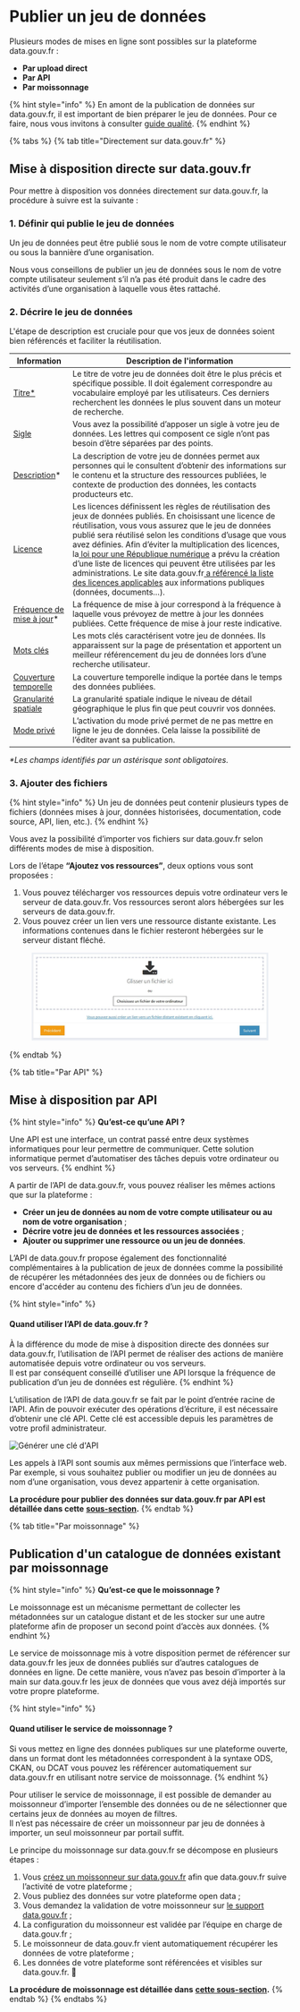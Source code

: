 # Publier un jeu de données

Plusieurs modes de mises en ligne sont possibles sur la plateforme data.gouv.fr :&#x20;

* **Par upload direct**
* **Par API**
* **Par moissonnage**

{% hint style="info" %}
En amont de la publication de données sur data.gouv.fr, il est important de bien préparer le jeu de données. Pour ce faire, nous vous invitons à consulter [guide qualité](../../../guides/guide-qualite/).
{% endhint %}

{% tabs %}
{% tab title="Directement sur data.gouv.fr" %}
## Mise à disposition directe sur data.gouv.fr <a href="#mise-a-disposition-directe-sur-data-gouv-fr" id="mise-a-disposition-directe-sur-data-gouv-fr"></a>

Pour mettre à disposition vos données directement sur data.gouv.fr, la procédure à suivre est la suivante :&#x20;

### 1. Définir qui publie le jeu de données&#x20;

Un jeu de données peut être publié sous le nom de votre compte utilisateur ou sous la bannière d’une organisation.

Nous vous conseillons de publier un jeu de données sous le nom de votre compte utilisateur seulement s’il n’a pas été produit dans le cadre des activités d’une organisation à laquelle vous êtes rattaché.

### 2. Décrire le jeu de données

L'étape de description est cruciale pour que vos jeux de données soient bien référencés et faciliter la réutilisation.

| Information                                                                                                                          | Description de l'information                                                                                                                                                                                                                                                                                                                                                                                                                                                                                                                                                                                                                                                                                                               |
| ------------------------------------------------------------------------------------------------------------------------------------ | ------------------------------------------------------------------------------------------------------------------------------------------------------------------------------------------------------------------------------------------------------------------------------------------------------------------------------------------------------------------------------------------------------------------------------------------------------------------------------------------------------------------------------------------------------------------------------------------------------------------------------------------------------------------------------------------------------------------------------------------ |
| [Titre\* ](https://doc.data.gouv.fr/jeux-de-donnees/publier-un-jeu-de-donnees/#titre)                                                | Le titre de votre jeu de données doit être le plus précis et spécifique possible. Il doit également correspondre au vocabulaire employé par les utilisateurs. Ces derniers recherchent les données le plus souvent dans un moteur de recherche.                                                                                                                                                                                                                                                                                                                                                                                                                                                                                            |
| [Sigle](https://doc.data.gouv.fr/jeux-de-donnees/publier-un-jeu-de-donnees/#sigle)                                                   | Vous avez la possibilité d’apposer un sigle à votre jeu de données. Les lettres qui composent ce sigle n’ont pas besoin d’être séparées par des points.                                                                                                                                                                                                                                                                                                                                                                                                                                                                                                                                                                                    |
| [Description](https://doc.data.gouv.fr/jeux-de-donnees/publier-un-jeu-de-donnees/#description)\*                                     | La description de votre jeu de données permet aux personnes qui le consultent d’obtenir des informations sur le contenu et la structure des ressources publiées, le contexte de production des données, les contacts producteurs etc.                                                                                                                                                                                                                                                                                                                                                                                                                                                                                                      |
| [Licence](https://doc.data.gouv.fr/jeux-de-donnees/publier-un-jeu-de-donnees/#licence)                                               | Les licences définissent les règles de réutilisation des jeux de données publiés. En choisissant une licence de réutilisation, vous vous assurez que le jeu de données publié sera réutilisé selon les conditions d’usage que vous avez définies. Afin d’éviter la multiplication des licences, la[ loi pour une République numérique](https://www.legifrance.gouv.fr/affichTexteArticle.do?cidTexte=JORFTEXT000033202746\&idArticle=JORFARTI000033203004\&categorieLien=cid) a prévu la création d’une liste de licences qui peuvent être utilisées par les administrations. Le site data.gouv.fr[ a référencé la liste des licences applicables](https://www.data.gouv.fr/fr/licences) aux informations publiques (données, documents…). |
| [Fréquence de mise à jour](https://doc.data.gouv.fr/jeux-de-donnees/publier-un-jeu-de-donnees/#fr%C3%A9quence-de-mise-%C3%A0-jour)\* | La fréquence de mise à jour correspond à la fréquence à laquelle vous prévoyez de mettre à jour les données publiées. Cette fréquence de mise à jour reste indicative.                                                                                                                                                                                                                                                                                                                                                                                                                                                                                                                                                                     |
| [Mots clés](https://doc.data.gouv.fr/jeux-de-donnees/publier-un-jeu-de-donnees/#mots-clefs)                                          | Les mots clés caractérisent votre jeu de données. Ils apparaissent sur la page de présentation et apportent un meilleur référencement du jeu de données lors d’une recherche utilisateur.                                                                                                                                                                                                                                                                                                                                                                                                                                                                                                                                                  |
| [Couverture temporelle](https://doc.data.gouv.fr/jeux-de-donnees/publier-un-jeu-de-donnees/#couverture-temporelle)                   | La couverture temporelle indique la portée dans le temps des données publiées.                                                                                                                                                                                                                                                                                                                                                                                                                                                                                                                                                                                                                                                             |
| [Granularité spatiale](https://doc.data.gouv.fr/jeux-de-donnees/publier-un-jeu-de-donnees/#granularit%C3%A9-spatiale)                | La granularité spatiale indique le niveau de détail géographique le plus fin que peut couvrir vos données.                                                                                                                                                                                                                                                                                                                                                                                                                                                                                                                                                                                                                                 |
| [Mode privé](https://doc.data.gouv.fr/jeux-de-donnees/publier-un-jeu-de-donnees/#priv%C3%A9)                                         | L’activation du mode privé permet de ne pas mettre en ligne le jeu de données. Cela laisse la possibilité de l’éditer avant sa publication.                                                                                                                                                                                                                                                                                                                                                                                                                                                                                                                                                                                                |

_\*Les champs identifiés par un astérisque sont obligatoires._

### 3. Ajouter des fichiers

{% hint style="info" %}
Un jeu de données peut contenir plusieurs types de fichiers (données mises à jour, données historisées, documentation, code source, API, lien, etc.).
{% endhint %}

Vous avez la possibilité d’importer vos fichiers sur data.gouv.fr selon différents modes de mise à disposition.

Lors de l’étape **“Ajoutez vos ressources”**, deux options vous sont proposées :

1. Vous pouvez télécharger vos ressources depuis votre ordinateur vers le serveur de data.gouv.fr. Vos ressources seront alors hébergées sur les serveurs de data.gouv.fr.
2. Vous pouvez créer un lien vers une ressource distante existante. Les informations contenues dans le fichier resteront hébergées sur le serveur distant fléché.



<figure><img src="../../../.gitbook/assets/image (1) (1).png" alt=""><figcaption></figcaption></figure>
{% endtab %}

{% tab title="Par API" %}
## Mise à disposition par API <a href="#mise-a-disposition-par-api" id="mise-a-disposition-par-api"></a>

{% hint style="info" %}
**Qu’est-ce qu’une API ?**

Une API est une interface, un contrat passé entre deux systèmes informatiques pour leur permettre de communiquer. Cette solution informatique permet d’automatiser des tâches depuis votre ordinateur ou vos serveurs.
{% endhint %}

A partir de l’API de data.gouv.fr, vous pouvez réaliser les mêmes actions que sur la plateforme :

* **Créer un jeu de données au nom de votre compte utilisateur ou au nom de votre organisation** ;
* **Décrire votre jeu de données et les ressources associées** ;
* **Ajouter ou supprimer une ressource ou un jeu de données**.

L’API de data.gouv.fr propose également des fonctionnalité complémentaires à la publication de jeux de données comme la possibilité de récupérer les métadonnées des jeux de données ou de fichiers ou encore d'accéder au contenu des fichiers d’un jeu de données.

{% hint style="info" %}
#### Quand utiliser l’API de data.gouv.fr ? <a href="#quand-utiliser-l-api-de-data-gouv-fr" id="quand-utiliser-l-api-de-data-gouv-fr"></a>

À la différence du mode de mise à disposition directe des données sur data.gouv.fr, l’utilisation de l’API permet de réaliser des actions de manière automatisée depuis votre ordinateur ou vos serveurs. \
Il est par conséquent conseillé d’utiliser une API lorsque la fréquence de publication d’un jeu de données est régulière.
{% endhint %}

L’utilisation de l’API de data.gouv.fr se fait par le point d’entrée racine de l’API. Afin de pouvoir exécuter des opérations d’écriture, il est nécessaire d’obtenir une clé API. Cette clé est accessible depuis les paramètres de votre profil administrateur.

![Générer une clé d'API](https://guides.etalab.gouv.fr/assets/img/cle\_api.f5378a97.jpg)

Les appels à l’API sont soumis aux mêmes permissions que l’interface web. Par exemple, si vous souhaitez publier ou modifier un jeu de données au nom d’une organisation, vous devez appartenir à cette organisation.

**La procédure pour publier des données sur data.gouv.fr par API est détaillée dans cette** [**sous-section**](../../../utiliser-data.gouv.fr/api/)**.**
{% endtab %}

{% tab title="Par moissonnage" %}
## Publication d'un catalogue de données existant par moissonnage <a href="#publier-un-catalogue-de-donnees-existant-par-moissonnage" id="publier-un-catalogue-de-donnees-existant-par-moissonnage"></a>

{% hint style="info" %}
**Qu’est-ce que le moissonnage ?**

Le moissonnage est un mécanisme permettant de collecter les métadonnées sur un catalogue distant et de les stocker sur une autre plateforme afin de proposer un second point d’accès aux données.
{% endhint %}

Le service de moissonnage mis à votre disposition permet de référencer sur data.gouv.fr les jeux de données publiés sur d’autres catalogues de données en ligne. De cette manière, vous n’avez pas besoin d’importer à la main sur data.gouv.fr les jeux de données que vous avez déjà importés sur votre propre plateforme.

{% hint style="info" %}
#### Quand utiliser le service de moissonnage ? <a href="#quand-utiliser-le-service-de-moissonnage" id="quand-utiliser-le-service-de-moissonnage"></a>

Si vous mettez en ligne des données publiques sur une plateforme ouverte, dans un format dont les métadonnées correspondent à la syntaxe ODS, CKAN, ou DCAT vous pouvez les référencer automatiquement sur data.gouv.fr en utilisant notre service de moissonnage.
{% endhint %}

Pour utiliser le service de moissonnage, il est possible de demander au moissonneur d’importer l’ensemble des données ou de ne sélectionner que certains jeux de données au moyen de filtres. \
Il n’est pas nécessaire de créer un moissonneur par jeu de données à importer, un seul moissonneur par portail suffit.

Le principe du moissonnage sur data.gouv.fr se décompose en plusieurs étapes :

1. Vous [créez un moissonneur sur data.gouv.fr](https://doc.data.gouv.fr/jeux-de-donnees/demander-a-datagouvfr-de-moisonner-votre-site/) afin que data.gouv.fr suive l’activité de votre plateforme ;
2. Vous publiez des données sur votre plateforme open data ;
3. Vous demandez la validation de votre moissonneur sur [le support data.gouv.fr](https://support.data.gouv.fr/collectivite-territoriale/referencement/moissonnage#support-tree) ;
4. La configuration du moissonneur est validée par l’équipe en charge de data.gouv.fr ;
5. Le moissonneur de data.gouv.fr vient automatiquement récupérer les données de votre plateforme ;
6. Les données de votre plateforme sont référencées et visibles sur data.gouv.fr. :tada:

**La procédure de moissonnage est détaillée dans** [**cette sous-section**](../moissonnage.md)**.**&#x20;
{% endtab %}
{% endtabs %}
